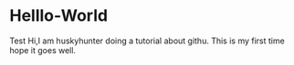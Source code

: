 # Helllo-World
Test
Hi,I am huskyhunter doing a tutorial about githu.
This is my first time hope it goes well.
